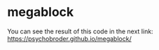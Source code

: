 # megablock

You can see the result of this code in the next link: https://psychobroder.github.io/megablock/
